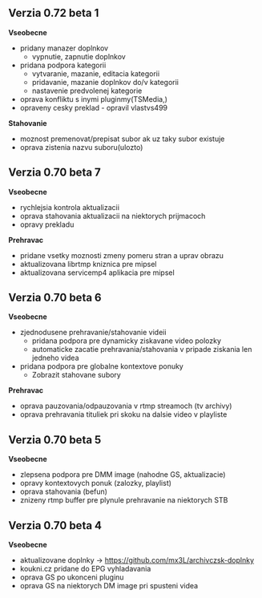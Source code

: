 ## Verzia 0.72 beta 1
**Vseobecne**

* pridany manazer doplnkov
  * vypnutie, zapnutie doplnkov
* pridana podpora kategorii
  * vytvaranie, mazanie, editacia kategorii
  * pridavanie, mazanie doplnkov do/v kategorii
  * nastavenie predvolenej kategorie
* oprava konfliktu s inymi pluginmy(TSMedia,)
* opraveny cesky preklad - opravil vlastvs499

**Stahovanie**
* moznost premenovat/prepisat subor ak uz taky subor existuje
* oprava zistenia nazvu suboru(ulozto)

## Verzia 0.70 beta 7
**Vseobecne**

* rychlejsia kontrola aktualizacii
* oprava stahovania aktualizacii na niektorych prijmacoch
* opravy prekladu

**Prehravac**
* pridane vsetky moznosti zmeny pomeru stran a uprav obrazu
* aktualizovana librtmp kniznica pre mipsel
* aktualizovana servicemp4 aplikacia pre mipsel

## Verzia 0.70 beta 6
**Vseobecne**

* zjednodusene prehravanie/stahovanie videii
  * pridana podpora pre dynamicky ziskavane video polozky
  * automaticke zacatie prehravania/stahovania v pripade ziskania len jedneho videa
* pridana podpora pre globalne kontextove ponuky
  * Zobrazit stahovane subory 

**Prehravac**
* oprava pauzovania/odpauzovania v rtmp streamoch (tv archivy)
* oprava prehravania tituliek pri skoku na dalsie video v playliste

## Verzia 0.70 beta 5
**Vseobecne**

* zlepsena podpora pre DMM image (nahodne GS, aktualizacie)
* opravy kontextovych ponuk (zalozky, playlist)
* oprava stahovania (befun)
* znizeny rtmp buffer pre plynule prehravanie na niektorych STB

## Verzia 0.70 beta 4
**Vseobecne**

* aktualizovane doplnky -> https://github.com/mx3L/archivczsk-doplnky
* koukni.cz pridane do EPG vyhladavania
* oprava GS po ukonceni pluginu
* oprava GS na niektorych DM image pri spusteni videa

